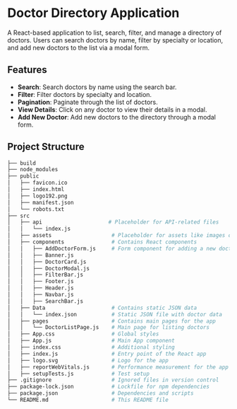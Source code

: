 # Doctor Directory Application

A React-based application to list, search, filter, and manage a directory of doctors. Users can search doctors by name, filter by specialty or location, and add new doctors to the list via a modal form.

## Features

- **Search**: Search doctors by name using the search bar.
- **Filter**: Filter doctors by specialty and location.
- **Pagination**: Paginate through the list of doctors.
- **View Details**: Click on any doctor to view their details in a modal.
- **Add New Doctor**: Add new doctors to the directory through a modal form.

## Project Structure

```bash
├── build
├── node_modules
├── public
│   ├── favicon.ico
│   ├── index.html
│   ├── logo192.png
│   ├── manifest.json
│   └── robots.txt
├── src
│   ├── api                     # Placeholder for API-related files
│   │   └── index.js
│   ├── assets                   # Placeholder for assets like images or fonts
│   ├── components               # Contains React components
│   │   ├── AddDoctorForm.js     # Form component for adding a new doctor
│   │   ├── Banner.js
│   │   ├── DoctorCard.js
│   │   ├── DoctorModal.js
│   │   ├── FilterBar.js
│   │   ├── Footer.js
│   │   ├── Header.js
│   │   ├── Navbar.js
│   │   ├── SearchBar.js
│   ├── Data                     # Contains static JSON data
│   │   └── index.json           # Static JSON file with doctor data
│   ├── pages                    # Contains main pages for the app
│   │   └── DoctorListPage.js    # Main page for listing doctors
│   ├── App.css                  # Global styles
│   ├── App.js                   # Main App component
│   ├── index.css                # Additional styling
│   ├── index.js                 # Entry point of the React app
│   ├── logo.svg                 # Logo for the app
│   ├── reportWebVitals.js       # Performance measurement for the app
│   ├── setupTests.js            # Test setup
├── .gitignore                   # Ignored files in version control
├── package-lock.json            # Lockfile for npm dependencies
├── package.json                 # Dependencies and scripts
└── README.md                    # This README file
